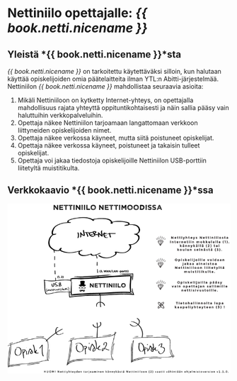 # Nettiniilo opettajalle: *{{ book.netti.nicename }}*

## Yleistä *{{ book.netti.nicename }}*sta

*{{ book.netti.nicename }}* on tarkoitettu käytettäväksi silloin, kun halutaan käyttää opiskelijoiden omia päätelaitteita ilman YTL:n Abitti-järjestelmää. Nettiniilon *{{ book.netti.nicename }}* mahdollistaa seuraavia asioita:

1. Mikäli Nettiniiloon on kytketty Internet-yhteys, on opettajalla mahdollisuus rajata yhteyttä oppituntikohtaisesti ja näin sallia pääsy vain haluttuihin verkkopalveluihin.
2. Opettaja näkee Nettiniilon tarjoamaan langattomaan verkkoon liittyneiden opiskelijoiden nimet.
3. Opettaja näkee verkossa käyneet, mutta siitä poistuneet opiskelijat.
4. Opettaja näkee verkossa käyneet, poistuneet ja takaisin tulleet opiskelijat.
5. Opettaja voi jakaa tiedostoja opiskelijoille Nettiniilon USB-porttiin liitetyltä muistitikulta.

## Verkkokaavio *{{ book.netti.nicename }}*ssa

![Verkkokaavio](/files/images/nettiniilon-verkkokaavio-nettimoodissa.png "Verkkokaavio Nettiniilon käytöstä {{ book.netti.nicename }}ssa")